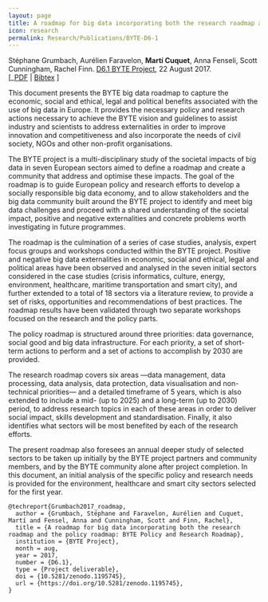```yaml
---
layout: page
title: A roadmap for big data incorporating both the research roadmap and the policy roadmap: BYTE Policy and Research Roadmap
icon: research
permalink: Research/Publications/BYTE-D6-1
---
```


Stéphane Grumbach, Aurélien Faravelon, **Martí Cuquet**, Anna Fenseli, Scott Cunningham, Rachel Finn. 
[D6.1 BYTE Project](https://doi.org/10.5281/zenodo.1195745), 22 August 2017.  
[_[PDF](BYTE-D6-1.pdf)
| [Bibtex](BYTE-D6-1.bib) ]

This document presents the BYTE big data roadmap to capture the economic,
social and ethical, legal and political benefits associated with the use of
big data in Europe. It provides the necessary policy and research actions
necessary to achieve the BYTE vision and guidelines to assist industry and
scientists to address externalities in order to improve innovation and
competitiveness and also incorporate the needs of civil society, NGOs and
other non-profit organisations.

The BYTE project is a multi-disciplinary study of the societal impacts of big
data in seven European sectors aimed to define a roadmap and create a
community that address and optimise these impacts.
The goal of the roadmap is to guide European policy and research efforts to
develop a socially responsible big data economy, and to allow stakeholders and
the big data community built around the BYTE project to identify and meet big
data challenges and proceed with a shared understanding of the societal
impact, positive and negative externalities and concrete problems worth
investigating in future programmes.

The roadmap is the culmination of a series of case studies, analysis, expert
focus groups and workshops conducted within the BYTE project. Positive and
negative big data externalities in economic, social and ethical, legal and
political areas have been observed and analysed in the seven initial sectors
considered in the case studies (crisis informatics, culture, energy,
environment, healthcare, maritime transportation and smart city), and further
extended to a total of 18 sectors via a literature review, to provide a set of
risks, opportunities and recommendations of best practices. The roadmap
results have been validated through two separate workshops focused on the
research and the policy parts.

The policy roadmap is structured around three priorities: data governance,
social good and big data infrastructure. For each priority, a set of
short-term actions to perform and a set of actions to accomplish by 2030 are
provided.

The research roadmap covers six areas —data management, data processing, data
analysis, data protection, data visualisation and non-technical priorities—
and a detailed timeframe of 5 years, which is also extended to include a mid-
(up to 2025) and a long-term (up to 2030) period, to address research topics
in each of these areas in order to deliver social impact, skills development
and standardisation. Finally, it also identifies what sectors will be most
benefited by each of the research efforts.

The present roadmap also foresees an annual deeper study of selected sectors
to be taken up initially by the BYTE project partners and community members,
and by the BYTE community alone after project completion. In this document, an
initial analysis of the specific policy and research needs is provided for the
environment, healthcare and smart city sectors selected for the first year.

~~~
@techreport{Grumbach2017_roadmap,
  author = {Grumbach, Stéphane and Faravelon, Aurélien and Cuquet, Martí and Fensel, Anna and Cunningham, Scott and Finn, Rachel},
  title = {A roadmap for big data incorporating both the research roadmap and the policy roadmap: BYTE Policy and Research Roadmap},
  institution = {BYTE Project},
  month = aug,
  year = 2017,
  number = {D6.1},
  type = {Project deliverable},
  doi = {10.5281/zenodo.1195745},
  url = {https://doi.org/10.5281/zenodo.1195745},
}
~~~
